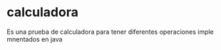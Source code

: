# calculadora
Es una prueba de calculadora para tener diferentes operaciones imple mnentados en java
